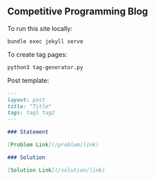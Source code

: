 ## Competitive Programming Blog

To run this site locally:

```
bundle exec jekyll serve
```

To create tag pages:

```
python3 tag-generator.py
```

Post template:

```md
---
layout: post
title: "Title"
tags: tag1 tag2
---

### Statement

[Problem Link](/problem/link)

### Solution

[Solution Link](/solution/link)
```
